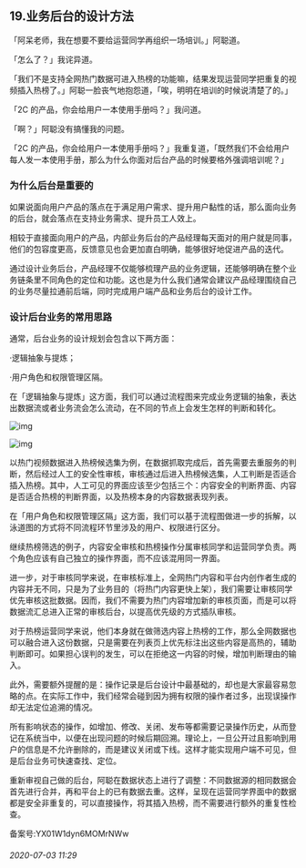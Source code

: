 ## 19.业务后台的设计方法
「阿呆老师，我在想要不要给运营同学再组织一场培训。」阿聪道。 


「怎么了？」我诧异道。 


「我们不是支持全网热门数据可进入热榜的功能嘛，结果发现运营同学把重复的视频插入热榜了。」阿聪一脸丧气地抱怨道，「唉，明明在培训的时候说清楚了的。」 


「2C 的产品，你会给用户一本使用手册吗？」我问道。 


「啊？」阿聪没有搞懂我的问题。 


「2C 的产品，你会给用户一本使用手册吗？」我重复道，「既然我们不会给用户每人发一本使用手册，那么为什么你面对后台产品的时候要格外强调培训呢？」 


### 为什么后台是重要的


如果说面向用户产品的落点在于满足用户需求、提升用户黏性的话，那么面向业务的后台，就会落点在支持业务需求、提升员工人效上。 


相较于直接面向用户的产品，内部业务后台的产品经理每天面对的用户就是同事，他们的包容度更高，反馈意见也会更加直白明确，能够很好地促进产品的迭代。 


通过设计业务后台，产品经理不仅能够梳理产品的业务逻辑，还能够明确在整个业务链条里不同角色的定位和功能。这也是为什么我们通常会建议产品经理围绕自己的业务尽量拉通前后端，同时完成用户端产品和业务后台的设计工作。 


### 设计后台业务的常用思路


通常，后台业务的设计规划会包含以下两方面： 


·逻辑抽象与提炼； 


·用户角色和权限管理区隔。 


在「逻辑抽象与提炼」这方面，我们可以通过流程图来完成业务逻辑的抽象，表达出数据流或者业务流会怎么流动，在不同的节点上会发生怎样的判断和转化。 


  



![img](https://pic4.zhimg.com/v2-d28c769ae248dd28a0ba459eafd7eaea.webp)

  



  



![img](https://pic4.zhimg.com/v2-8f76941dc2544bf5a4bf44bfc5bf93d6.webp)

  



以热门视频数据进入热榜候选集为例，在数据抓取完成后，首先需要去重服务的判断，然后经过人工的安全性审核，审核通过后进入热榜候选集，人工判断是否适合插入热榜。其中，人工可见的界面应该至少包括三个：内容安全的判断界面、内容是否适合热榜的判断界面，以及热榜本身的内容数据表现列表。 


在「用户角色和权限管理区隔」这方面，我们可以基于流程图做进一步的拆解，以泳道图的方式将不同流程环节里涉及的用户、权限进行区分。 


继续热榜筛选的例子，内容安全审核和热榜操作分属审核同学和运营同学负责。两个角色应该有自己独立的操作界面，而不应该混用同一界面。 


进一步，对于审核同学来说，在审核标准上，全网热门内容和平台内创作者生成的内容并无不同，只是为了业务目的（将热门内容更快上架），我们需要让审核同学优先审核这批数据。因而，我们不需要为热门内容增加新的审核页面，而是可以将数据流汇总进入正常的审核后台，以提高优先级的方式插队审核。 


对于热榜运营同学来说，他们本身就在做筛选内容上热榜的工作，那么全网数据也可以融合进入这份数据，只是需要在列表页上优先标注出这些内容是高热的，辅助判断即可。如果担心误判的发生，可以在拒绝这一内容的时候，增加判断理由的输入。 


此外，需要额外提醒的是：操作记录是后台设计中最基础的，却也是大家最容易忽略的点。在实际工作中，我们经常会碰到因为拥有权限的操作者过多，出现误操作却无法定位追溯的情况。 


所有影响状态的操作，如增加、修改、关闭、发布等都需要记录操作历史，从而登记在系统当中，以便在出现问题的时候后期回溯。理论上，一旦公开过且影响到用户的信息是不允许删除的，而是建议关闭或下线。这样才能实现用户端不可见，但是后台业务可快速查找、定位。 


重新审视自己做的后台，阿聪在数据状态上进行了调整：不同数据源的相同数据会首先进行合并，再和平台上的已有数据去重。这样，呈现在运营同学界面中的数据都是安全非重复的，可以直接操作，将其插入热榜，而不需要进行额外的重复性检查。 


备案号:YX01W1dyn6MOMrNWw


###### 2020-07-03 11:29
